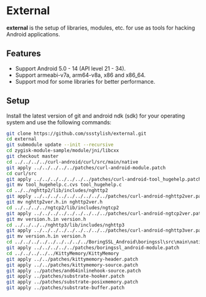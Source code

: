 # External

**external** is the setup of libraries, modules, etc. for use as tools for hacking Android applications.

## Features

- Support Android 5.0 - 14 (API level 21 - 34).
- Support armeabi-v7a, arm64-v8a, x86 and x86_64.
- Support mod for some libraries for better performance.

## Setup

Install the latest version of git and android ndk (sdk) for your operating system and use the following commands:

```bash
git clone https://github.com/ssstylish/external.git
cd external
git submodule update --init --recursive
cd zygisk-module-sample/module/jni/libcxx
git checkout master
cd ../../../../curl-android/curl/src/main/native
git apply ../../../../../patches/curl-android-module.patch
cd curl/src
git apply ../../../../../../../patches/curl-android-tool_hugehelp.patch
git mv tool_hugehelp.c.cvs tool_hugehelp.c
cd ../../nghttp2/lib/includes/nghttp2
git apply ../../../../../../../../../patches/curl-android-nghttp2ver.patch
git mv nghttp2ver.h.in nghttp2ver.h
cd ../../../../ngtcp2/lib/includes/ngtcp2
git apply ../../../../../../../../../patches/curl-android-ngtcp2ver.patch
git mv version.h.in version.h
cd ../../../../nghttp3/lib/includes/nghttp3
git apply ../../../../../../../../../patches/curl-android-nghttp3ver.patch
git mv version.h.in version.h
cd ../../../../../../../../../BoringSSL_Android\boringssl\src\main\native
git apply ../../../../../patches/boringssl_android-module.patch
cd ../../../../../KittyMemory/KittyMemory
git apply ../../patches/kittymemory-header.patch
git apply ../../patches/kittymemory-source.patch
git apply ../patches/and64inlinehook-source.patch
git apply ../patches/substrate-hooker.patch
git apply ../patches/substrate-posixmemory.patch
git apply ../patches/substrate-buffer.patch
